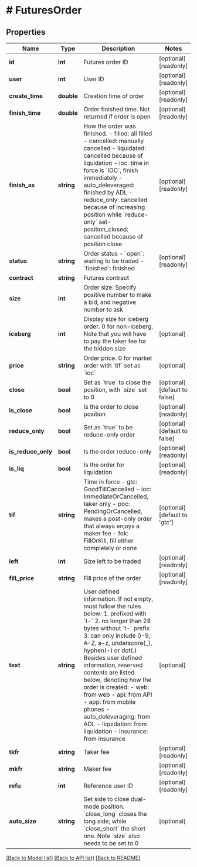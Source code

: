 # # FuturesOrder

## Properties

Name | Type | Description | Notes
------------ | ------------- | ------------- | -------------
**id** | **int** | Futures order ID | [optional] [readonly] 
**user** | **int** | User ID | [optional] [readonly] 
**create_time** | **double** | Creation time of order | [optional] [readonly] 
**finish_time** | **double** | Order finished time. Not returned if order is open | [optional] [readonly] 
**finish_as** | **string** | How the order was finished.  - filled: all filled - cancelled: manually cancelled - liquidated: cancelled because of liquidation - ioc: time in force is &#x60;IOC&#x60;, finish immediately - auto_deleveraged: finished by ADL - reduce_only: cancelled because of increasing position while &#x60;reduce-only&#x60; set- position_closed: cancelled because of position close | [optional] [readonly] 
**status** | **string** | Order status  - &#x60;open&#x60;: waiting to be traded - &#x60;finished&#x60;: finished | [optional] [readonly] 
**contract** | **string** | Futures contract | 
**size** | **int** | Order size. Specify positive number to make a bid, and negative number to ask | 
**iceberg** | **int** | Display size for iceberg order. 0 for non-iceberg. Note that you will have to pay the taker fee for the hidden size | [optional] 
**price** | **string** | Order price. 0 for market order with &#x60;tif&#x60; set as &#x60;ioc&#x60; | [optional] 
**close** | **bool** | Set as &#x60;true&#x60; to close the position, with &#x60;size&#x60; set to 0 | [optional] [default to false]
**is_close** | **bool** | Is the order to close position | [optional] [readonly] 
**reduce_only** | **bool** | Set as &#x60;true&#x60; to be reduce-only order | [optional] [default to false]
**is_reduce_only** | **bool** | Is the order reduce-only | [optional] [readonly] 
**is_liq** | **bool** | Is the order for liquidation | [optional] [readonly] 
**tif** | **string** | Time in force  - gtc: GoodTillCancelled - ioc: ImmediateOrCancelled, taker only - poc: PendingOrCancelled, makes a post-only order that always enjoys a maker fee - fok: FillOrKill, fill either completely or none | [optional] [default to 'gtc']
**left** | **int** | Size left to be traded | [optional] [readonly] 
**fill_price** | **string** | Fill price of the order | [optional] [readonly] 
**text** | **string** | User defined information. If not empty, must follow the rules below:  1. prefixed with &#x60;t-&#x60; 2. no longer than 28 bytes without &#x60;t-&#x60; prefix 3. can only include 0-9, A-Z, a-z, underscore(_), hyphen(-) or dot(.) Besides user defined information, reserved contents are listed below, denoting how the order is created:  - web: from web - api: from API - app: from mobile phones - auto_deleveraging: from ADL - liquidation: from liquidation - insurance: from insurance | [optional] 
**tkfr** | **string** | Taker fee | [optional] [readonly] 
**mkfr** | **string** | Maker fee | [optional] [readonly] 
**refu** | **int** | Reference user ID | [optional] [readonly] 
**auto_size** | **string** | Set side to close dual-mode position. &#x60;close_long&#x60; closes the long side; while &#x60;close_short&#x60; the short one. Note &#x60;size&#x60; also needs to be set to 0 | [optional] 

[[Back to Model list]](../../README.md#documentation-for-models) [[Back to API list]](../../README.md#documentation-for-api-endpoints) [[Back to README]](../../README.md)
